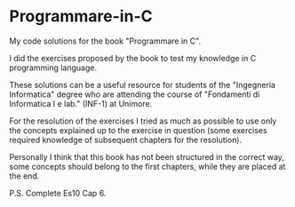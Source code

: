 # Programmare-in-C
My code solutions for the book "Programmare in C".

I did the exercises proposed by the book to test my knowledge in C programming language.

These solutions can be a useful resource for students of the "Ingegneria Informatica" degree who are attending the course of "Fondamenti di Informatica I e lab." (INF-1) at Unimore.

For the resolution of the exercises I tried as much as possible to use only the concepts explained up to the exercise in question (some exercises required knowledge of subsequent chapters for the resolution).

Personally I think that this book has not been structured in the correct way, some concepts should belong to the first chapters, while they are placed at the end.

P.S.
Complete Es10 Cap 6.
